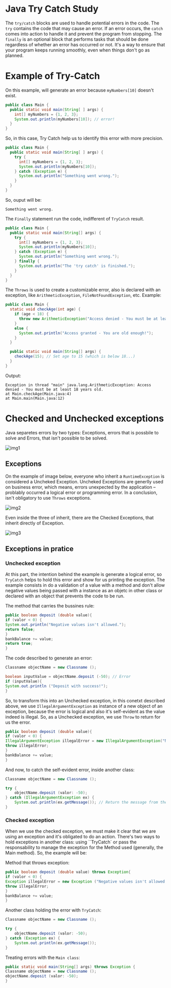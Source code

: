# Java Try Catch Study
The `try/catch` blocks are used to handle potential errors in the code. The `try` contains the code that may cause an error. If an error occurs, the `catch` comes into action to handle it and prevent the program from stopping. The `finally` is an optional block that performs tasks that should be done regardless of whether an error has occurred or not. It's a way to ensure that your program keeps running smoothly, even when things don't go as planned.

# Example of Try-Catch

On this example, will generate an error because `myNumbers[10]` doesn't exist.

```java
public class Main {
  public static void main(String[ ] args) {
    int[] myNumbers = {1, 2, 3};
    System.out.println(myNumbers[10]); // error!
  }
}
```

So, in this case, Try Catch help us to identify this error with more precision.

```java
public class Main {
  public static void main(String[ ] args) {
    try {
      int[] myNumbers = {1, 2, 3};
      System.out.println(myNumbers[10]);
    } catch (Exception e) {
      System.out.println("Something went wrong.");
    }
  }
}
```

So, ouput will be: 

    Something went wrong.

The `Finally` statement run the code, indifferent of `TryCatch` result.

```java
public class Main {
  public static void main(String[] args) {
    try {
      int[] myNumbers = {1, 2, 3};
      System.out.println(myNumbers[10]);
    } catch (Exception e) {
      System.out.println("Something went wrong.");
    } finally {
      System.out.println("The 'try catch' is finished.");
    }
  }
}
```

The `Throws` is used to create a customizable error, also is declared with an exception, like `ArithmeticException`, `FileNotFoundException`, etc. Example:

```java
public class Main {
  static void checkAge(int age) {
    if (age < 18) {
      throw new ArithmeticException("Access denied - You must be at least 18 years old.");
    }
    else {
      System.out.println("Access granted - You are old enough!");
    }
  }

  public static void main(String[] args) {
    checkAge(15); // Set age to 15 (which is below 18...)
  }
}
```

Output:

    Exception in thread "main" java.lang.ArithmeticException: Access denied - You must be at least 18 years old.
    at Main.checkAge(Main.java:4)
    at Main.main(Main.java:12)

# Checked and Unchecked exceptions

Java separetes errors by two types: Exceptions, errors that is possbile to solve and Errors, that isn't possible to be solved.

![img1](https://github.com/LuanTMoura/Study-Exceptions/assets/106880830/73ee5df7-cf19-4d0c-b422-b42e37dcd03c)


## Exceptions

On the example of image below, everyone who inherit a `RuntimeException` is considered a Uncheked Exception. Uncheked Exceptions are generlly used on business error, which means, errors unexpected by the application – problably occurred a logical error or programming error. In a conclusion, isn't obligatory to use `Throws` exceptions.

![img2](https://github.com/LuanTMoura/Study-Exceptions/assets/106880830/33722795-4ce8-4833-b088-44d184bb51ea)


Even inside the three of inherit, there are the Checked Exceptions, that inherit directly of Exception.

![img3](https://github.com/LuanTMoura/Study-Exceptions/assets/106880830/3ea9765b-39ad-4f86-8664-a7f370216281)


## Exceptions in pratice


### Unchecked exception

At this part, the intention behind the example is generate a logical error, so `TryCatch` helps to hold this error and show for us printing the exception. The example consists in do a validation of a value with a method and don't allow negative values being passed with a instance as an objetc in other class or declared with an object that prevents the code to be run.

The method that carries the bussines rule:
```java
public boolean deposit (double value){
if (valor < 0) {
System.out.println("Negative values isn't allowed.");
return false;
}
bankBalance += value;
return true;
}
```
The code described to generate an error:

```java
Classname objectName = new Classname ();

boolean inputValue = objectName.deposit (-50); // Error
if (inputValue){
System.out.println ("Deposit with success!");
}
```

So, to transform this into an Unchecked exception, in this conetxt described above, we use `IllegalArgumentException` as instance of a new object of an exception, because the error is logical and also it's self-evident as the value indeed is illegal. So, as a Unchecked exception, we use `Throw` to return for us the error.

```java
public boolean deposit (double value){
if (valor < 0) {
IllegalArgumentException illegalError = new IllegalArgumentException("Negative values isn't allowed.");
throw illegalError;
}
bankBalance += value;
}
```

And now, to catch the self-evident error, inside another class:

```java
Classname objectName = new Classname ();

try {
    objectName.deposit (valor: -50); 
} catch (IllegalArgumentException ex) { 
    System.out.println(ex.getMessage()); // Return the message from the method
}

```

### Checked exception

When we use the checked exception, we must make it clear that we are using an exception and it's obligated to do an action. There's two ways to hold exceptions in another class: using ``TryCatch` or pass the responsability to manage the exception for the Method used (generally, the Main method). So, the example will be:

Method that throws exception:
```java
public boolean deposit (double value) throws Exception{
if (valor < 0) {
Exception illegalError = new Exception ("Negative values isn't allowed.");
throw illegalError;
}
bankBalance += value;
}
```

Another class holding the error with `TryCatch`:
```java
Classname objectName = new Classname ();

try {
    objectName.deposit (valor: -50); 
} catch (Exception ex) { 
    System.out.println(ex.getMessage());
}
```

Treating errors with the `Main class`:

```java
public static void main(String[] args) throws Exception {
Classname objectName = new Classname ();
objectName.deposit (valor: -50);    
}
```
